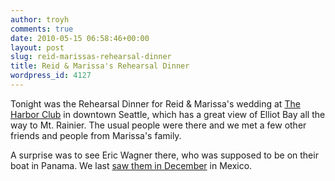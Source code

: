 ```yaml
---
author: troyh
comments: true
date: 2010-05-15 06:58:46+00:00
layout: post
slug: reid-marissas-rehearsal-dinner
title: Reid & Marissa's Rehearsal Dinner
wordpress_id: 4127
---
```


Tonight was the Rehearsal Dinner for Reid & Marissa's wedding at [The Harbor Club](http://www.harborclubs.org/seattle_clubinfo.cfm) in downtown Seattle, which has a great view of Elliot Bay all the way to Mt. Rainier. The usual people were there and we met a few other friends and people from Marissa's family.

A surprise was to see Eric Wagner there, who was supposed to be on their boat in Panama. We last [saw them in December](http://troyandgay.com/blog/2009/12/09/eric-valerie-in-cabo/) in Mexico.
